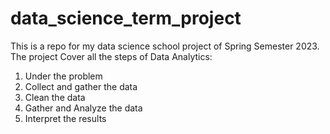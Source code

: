 # data_science_term_project
This is a repo for my data science school project of Spring Semester 2023.
The project Cover all the steps of Data Analytics:
1. Under the problem
2. Collect and gather the data
3. Clean the data
4. Gather and Analyze the data
5. Interpret the results
